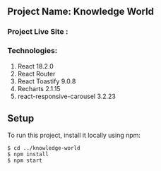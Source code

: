 ## Project Name: Knowledge World
### Project Live Site : 
### Technologies:
   1. React 18.2.0
   2. React Router
   3. React Toastify 9.0.8
   4. Recharts 2.1.15
   5. react-responsive-carousel 3.2.23

## Setup
To run this project, install it locally using npm:

```
$ cd ../knowledge-world
$ npm install
$ npm start
```